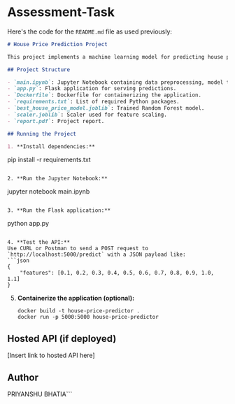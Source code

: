 # Assessment-Task
Here's the code for the `README.md` file as used previously:

```markdown
# House Price Prediction Project

This project implements a machine learning model for predicting house prices using the California Housing Dataset.

## Project Structure

- `main.ipynb`: Jupyter Notebook containing data preprocessing, model training, and evaluation.
- `app.py`: Flask application for serving predictions.
- `Dockerfile`: Dockerfile for containerizing the application.
- `requirements.txt`: List of required Python packages.
- `best_house_price_model.joblib`: Trained Random Forest model.
- `scaler.joblib`: Scaler used for feature scaling.
- `report.pdf`: Project report.

## Running the Project

1. **Install dependencies:**
   ```
   pip install -r requirements.txt
   ```

2. **Run the Jupyter Notebook:**
   ```
   jupyter notebook main.ipynb
   ```

3. **Run the Flask application:**
   ```
   python app.py
   ```

4. **Test the API:**
   Use CURL or Postman to send a POST request to `http://localhost:5000/predict` with a JSON payload like:
   ```json
   {
       "features": [0.1, 0.2, 0.3, 0.4, 0.5, 0.6, 0.7, 0.8, 0.9, 1.0, 1.1]
   }
   ```

5. **Containerize the application (optional):**
   ```
   docker build -t house-price-predictor .
   docker run -p 5000:5000 house-price-predictor
   ```

## Hosted API (if deployed)

[Insert link to hosted API here]

## Author

PRIYANSHU BHATIA```

